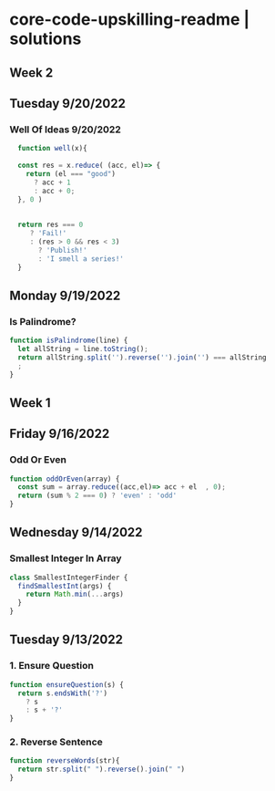 # core-code-upskilling-readme | solutions

## Week 2 

## Tuesday 9/20/2022
### Well Of Ideas 9/20/2022

```js
  function well(x){
     
  const res = x.reduce( (acc, el)=> {        
    return (el === "good") 
      ? acc + 1     
      : acc + 0;          
  }, 0 )
  
  
  return res === 0
     ? 'Fail!'
     : (res > 0 && res < 3) 
       ? 'Publish!'
       : 'I smell a series!'      
  }

```

## Monday 9/19/2022
### Is Palindrome?

```js
function isPalindrome(line) {
  let allString = line.toString();    
  return allString.split('').reverse('').join('') === allString
  ;
}

```

## Week 1

## Friday 9/16/2022
### Odd Or Even 
```js
function oddOrEven(array) {          
  const sum = array.reduce((acc,el)=> acc + el  , 0);        
  return (sum % 2 === 0) ? 'even' : 'odd'
}
```

## Wednesday 9/14/2022

### Smallest Integer In Array
```js
class SmallestIntegerFinder {
  findSmallestInt(args) {        
    return Math.min(...args)
  }
}
```

## Tuesday 9/13/2022

### 1. Ensure Question
```js
function ensureQuestion(s) { 
  return s.endsWith('?') 
    ? s 
    : s + '?'
}
```
  
### 2. Reverse Sentence
```js
function reverseWords(str){  
  return str.split(" ").reverse().join(" ")
}
```

  
